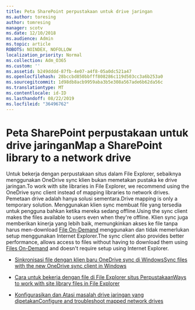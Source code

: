 ```yaml
---
title: Peta SharePoint perpustakaan untuk drive jaringan
ms.author: toresing
author: tomresing
manager: scotv
ms.date: 12/10/2018
ms.audience: Admin
ms.topic: article
ROBOTS: NOINDEX, NOFOLLOW
localization_priority: Normal
ms.collection: Adm_O365
ms.custom: ''
ms.assetid: b249dddd-87fb-4e07-a4f8-05a0dc521a47
ms.openlocfilehash: 28bccbd850bbfff808286c119d503cc3a6b253a0
ms.sourcegitcommit: 1d98db8acb9959aba3b5e308a567ade6b62da56c
ms.translationtype: MT
ms.contentlocale: id-ID
ms.lasthandoff: 08/22/2019
ms.locfileid: "36496762"
---
```

# <a name="map-a-sharepoint-library-to-a-network-drive"></a><span data-ttu-id="fdfb7-102">Peta SharePoint perpustakaan untuk drive jaringan</span><span class="sxs-lookup"><span data-stu-id="fdfb7-102">Map a SharePoint library to a network drive</span></span>

<span data-ttu-id="fdfb7-103">Untuk bekerja dengan perpustakaan situs dalam File Explorer, sebaiknya menggunakan OneDrive sync klien bukan memetakan pustaka ke drive jaringan.</span><span class="sxs-lookup"><span data-stu-id="fdfb7-103">To work with site libraries in File Explorer, we recommend using the OneDrive sync client instead of mapping libraries to network drives.</span></span> <span data-ttu-id="fdfb7-104">Pemetaan drive adalah hanya solusi sementara.</span><span class="sxs-lookup"><span data-stu-id="fdfb7-104">Drive mapping is only a temporary solution.</span></span> <span data-ttu-id="fdfb7-105">Menggunakan klien sync membuat file yang tersedia untuk pengguna bahkan ketika mereka sedang offline.</span><span class="sxs-lookup"><span data-stu-id="fdfb7-105">Using the sync client makes the files available to users even when they're offline.</span></span> <span data-ttu-id="fdfb7-106">Klien sync juga memberikan kinerja yang lebih baik, memungkinkan akses ke file tanpa harus men-download [File On-Demand](https://support.office.com/article/Learn-about-OneDrive-Files-On-Demand-0E6860D3-D9F3-4971-B321-7092438FB38E) menggunakan dan tidak memerlukan setup menggunakan Internet Explorer.</span><span class="sxs-lookup"><span data-stu-id="fdfb7-106">The sync client also provides better performance, allows access to files without having to download them using [Files On-Demand](https://support.office.com/article/Learn-about-OneDrive-Files-On-Demand-0E6860D3-D9F3-4971-B321-7092438FB38E) and doesn't require setup using Internet Explorer.</span></span> 
  
- [<span data-ttu-id="fdfb7-107">Sinkronisasi file dengan klien baru OneDrive sync di Windows</span><span class="sxs-lookup"><span data-stu-id="fdfb7-107">Sync files with the new OneDrive sync client in Windows</span></span>](https://go.microsoft.com/fwlink/?linkid=866427)
    
- [<span data-ttu-id="fdfb7-108">Cara untuk bekerja dengan file di File Explorer situs Perpustakaan</span><span class="sxs-lookup"><span data-stu-id="fdfb7-108">Ways to work with site library files in File Explorer</span></span>](https://go.microsoft.com/fwlink/?linkid=866291)
    
- [<span data-ttu-id="fdfb7-109">Konfigurasikan dan Atasi masalah drive jaringan yang dipetakan</span><span class="sxs-lookup"><span data-stu-id="fdfb7-109">Configure and troubleshoot mapped network drives</span></span>](https://support.microsoft.com/kb/2616712)
    

